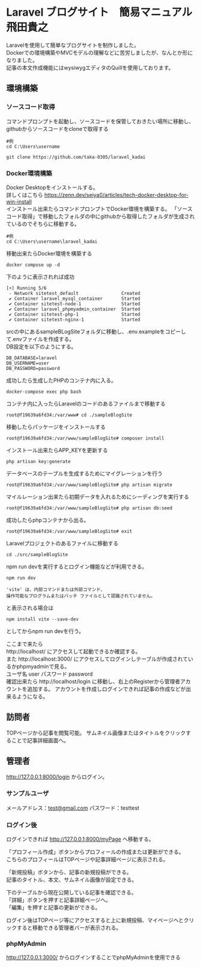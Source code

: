 # Laravel ブログサイト　簡易マニュアル　飛田貴之

Laravelを使用して簡単なブログサイトを制作しました。  
Dockerでの環境構築やMVCモデルの理解などに苦労しましたが、なんとか形になりました。  
記事の本文作成機能にはwysiwygエディタのQuillを使用しております。

## 環境構築
### ソースコード取得
コマンドプロンプトを起動し、ソースコードを保管しておきたい場所に移動し、githubからソースコードをcloneで取得する
```
#例
cd C:\Users\username
```
```
git clone https://github.com/taka-0305/laravel_kadai
```
### Docker環境構築
Docker Desktopをインストールする。  
詳しくはこちら https://zenn.dev/seiya0/articles/tech-docker-desktop-for-win-install  
インストール出来たらコマンドプロンプトでDocker環境を構築する。
「ソースコード取得」で移動したフォルダの中にgithubから取得したフォルダが生成されているのでそちらに移動する。
```
#例
cd C:\Users\username\laravel_kadai
```
移動出来たらDocker環境を構築する
```
docker compose up -d
```
下のように表示されれば成功
```
[+] Running 5/6
 - Network sitetest_default                Created
 ✔ Container laravel_mysql_container       Started
 ✔ Container sitetest-node-1               Started
 ✔ Container laravel_phpmyadmin_container  Started
 ✔ Container sitetest-php-1                Started
 ✔ Container sitetest-nginx-1              Started
```
srcの中にあるsampleBLogSiteフォルダに移動し、.env.exampleをコピーして.envファイルを作成する。  
DB設定を以下のようにする。
```
DB_DATABASE=laravel
DB_USERNAME=user
DB_PASSWORD=password
```
成功したら生成したPHPのコンテナ内に入る。
```
docker-compose exec php bash
```
コンテナ内に入ったらLaravelのコードのあるファイルまで移動する
```
root@f19639a6fd34:/var/www# cd ./sampleBlogSite
```
移動したらパッケージをインストールする
```
root@f19639a6fd34:/var/www/sampleBlogSite# composer install
```
インストール出来たらAPP_KEYを更新する
```
php artisan key:generate
```
データベースのテーブルを生成するためにマイグレーションを行う
```
root@f19639a6fd34:/var/www/sampleBlogSite# php artisan migrate
```
マイルレーション出来たら初期データを入れるためにシーディングを実行する
```
root@f19639a6fd34:/var/www/sampleBlogSite# php artisan db:seed
```
成功したらphpコンテナから出る。
```
root@f19639a6fd34:/var/www/sampleBlogSite# exit
```
Laravelプロジェクトのあるファイルに移動する
```
cd ./src/sampleBlogSite
```
npm run devを実行するとログイン機能などが利用できる。
```
npm run dev
```
```
'vite' は、内部コマンドまたは外部コマンド、
操作可能なプログラムまたはバッチ ファイルとして認識されていません。
```
と表示される場合は
```
npm install vite --save-dev
```
としてからnpm run devを行う。  

ここまで来たら  
http://localhost/ にアクセスして起動できるか確認する。  
また http://localhost:3000/ にアクセスしてログインしテーブルが作成されているかphpmyadminで見る。  
ユーザ名 user パスワード password  
確認出来たら http://localhost/login に移動し、右上のRegisterから管理者アカウントを追加する。
アカウントを作成しログインできれば記事の作成などが出来るようになる。

## 訪問者
TOPページから記事を閲覧可能。
サムネイル画像またはタイトルをクリックすることで記事詳細画面へ。
 
## 管理者
http://127.0.0.1:8000/login からログイン。

### サンプルユーザ
メールアドレス：test@gmail.com
パスワード：testtest

### ログイン後

ログインできれば http://127.0.0.1:8000/myPage へ移動する。
  
  
「プロフィール作成」ボタンからプロフィールの作成または更新ができる。  
こちらのプロフィールはTOPページや記事詳細ページに表示される。
  
  
「新規投稿」ボタンから、記事の新規投稿ができる。  
記事のタイトル、本文、サムネイル画像が設定できる。
  
  
下のテーブルから現在公開している記事を確認できる。  
「詳細」ボタンを押すと記事詳細ページへ。  
「編集」を押すと記事の更新ができる。
  
ログイン後はTOPページ等にアクセスすると上に新規投稿、マイページへとクリックすると移動できる管理者バーが表示される。
   
### phpMyAdmin
http://127.0.0.1:3000/ からログインすることでphpMyAdminを使用できる
